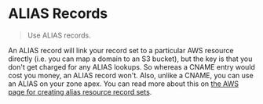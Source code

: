 # ALIAS Records

> Use ALIAS records.

An ALIAS record will link your record set to a particular AWS resource directly (i.e. you can map a domain to an S3 bucket), but the key is that you don't get charged for any ALIAS lookups. So whereas a CNAME entry would cost you money, an ALIAS record won't. Also, unlike a CNAME, you can use an ALIAS on your zone apex. You can read more about this on [the AWS page for creating alias resource record sets](http://docs.aws.amazon.com/Route53/latest/DeveloperGuide/CreatingAliasRRSets.html).
